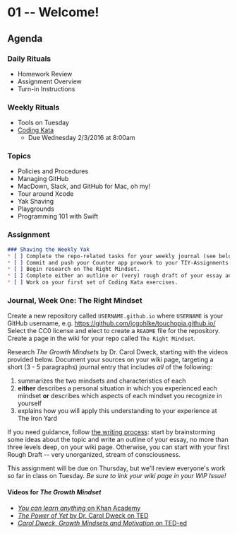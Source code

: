 # 01 -- Welcome!

## Agenda
### Daily Rituals

* Homework Review
* Assignment Overview
* Turn-in Instructions

### Weekly Rituals

* Tools on Tuesday
* [Coding Kata](https://en.wikipedia.org/wiki/Kata_programming)
	* Due Wednesday 2/3/2016 at 8:00am

### Topics

* Policies and Procedures
* Managing GitHub
* MacDown, Slack, and GitHub for Mac, oh my!
* Tour around Xcode
* Yak Shaving
* Playgrounds
* Programming 101 with Swift

### Assignment
```markdown
### Shaving the Weekly Yak
* [ ] Complete the repo-related tasks for your weekly journal (see below).
* [ ] Commit and push your Counter app prework to your TIY-Assignments folder.
* [ ] Begin research on The Right Mindset.
* [ ] Complete either an outline or (very) rough draft of your essay and place in your journal repo's wiki.
* [ ] Work on your first set of Coding Kata exercises.
```
### Journal, Week One: The Right Mindset

Create a new repository called `USERNAME.github.io` where `USERNAME` is your GitHub username, e.g. https://github.com/jcgohlke/touchopia.github.io/ Select the CC0 license and elect to create a `README` file for the repository. Create a page in the wiki for your repo called `The Right Mindset`.

Research _The Growth Mindsets_ by Dr. Carol Dweck, starting with the videos provided below. Document your sources on your wiki page, targeting a short (3 - 5 paragraphs) journal entry that includes _all_ of the following:

1. summarizes the two mindsets and characteristics of each
1. **either** describes a personal situation in which you experienced each mindset **or** describes which aspects of each mindset you recognize in yourself
1. explains how you will apply this understanding to your experience at The Iron Yard

If you need guidance, follow [the writing process](https://en.wikipedia.org/wiki/Writing_process): start by brainstorming some ideas about the topic and write an outline of your essay, no more than three levels deep, on your wiki page. Otherwise, you can start with your first Rough Draft -- very unorganized, stream of consciousness. 

This assignment will be due on Thursday, but we'll review everyone's work so far in class on Tuesday. _Be sure to link your wiki page in your WIP Issue!_

#### Videos for _The Growth Mindset_

* [_You can learn anything_ on Khan Academy](https://www.khanacademy.org/youcanlearnanything)
* [_The Power of Yet_ by Dr. Carol Dweck on TED](https://www.ted.com/talks/carol_dweck_the_power_of_believing_that_you_can_improve)
* [_Carol Dweck, Growth Mindsets and Motivation_ on TED-ed](http://ed.ted.com/on/UA77FlTc)